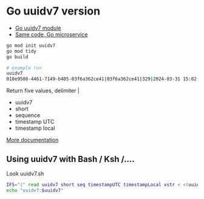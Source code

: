 # Go uuidv7 version

* [Go uuidv7 module](https://github.com/samborkent/uuid)
* [Same code, Go microservice](https://github.com/kshji/go/tree/master/uuidv7server)

```bash
go mod init uuidv7
go mod tidy
go build

# example run
uuidv7
018e9508-4461-7149-b405-03f6a362ce41|03f6a362ce41|329|2024-03-31 15:02:10.785 +0000 UTC|2024-03-31 18:02:10.785 +0300 EEST
```

Return five values, delimiter |
* uuidv7
* short 
* sequence
* timestamp UTC
* timestamp local

[More documentation](https://github.com/samborkent/uuid)

## Using uuidv7 with Bash / Ksh /.... 
Look uuidv7.sh
```bash
IFS="|" read uuidv7 short seq timestampUTC timestampLocal xstr < <(uuidv7)
echo "uuidv7:$uuidv7"
```


